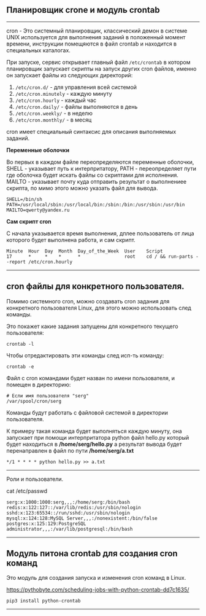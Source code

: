Планировщик crone и модуль crontab
---
---

cron - Это системный планировщик, классический демон в системе UNIX используется 
для выполнения заданий в положенный момент времени, инструкции помещяются в файл
crontab и находится в специальных каталогах. 

При запуске, сервис открывает главный файл `/etc/crontab` в котором планировщик 
запускает скрипты на запуск других cron файлов, именно он запускает файлы из
следующих директорий:

1) `/etc/cron.d/` - для управления всей системой
2) `/etc/cron.minutely` - каждую минуту
3) `/etc/cron.hourly` - каждый час
4) `/etc/cron.daily/` - файлы выполняются в день
5) `/etc/cron.weekly/` - в неделю
6) `/etc/cron.monthly/` - в месяц

cron имеет специальный синтаксис для описания выполняемых заданий.

**Переменные оболочки** 

Во первых в каждом файле переопределяются переменные оболочки, SHELL - указывает
путь к интерпритатору, PATH - переопределяет пути где оболочка будет искать 
файлы со скриптами для исполнения. MAILTO - указывает почту куда отправить 
результат о выполнениее скрипта, по мимо этого можно указать файл для вывода.

    SHELL=/bin/sh
    PATH=/usr/local/sbin:/usr/local/bin:/sbin:/bin:/usr/sbin:/usr/bin
    MAILTO=qwerty@yandex.ru

**Сам скрипт cron**

С начала указывается время выполнения, дплее пользователь от лица которого будет 
выполнена работа, и сам скрипт. 

    Minute  Hour  Day  Month  Day_of_the_Week  User    Script
    17      *	  *    *      *	               root    cd / && run-parts --report /etc/cron.hourly
---

cron файлы для конкретного пользователя.
---
Помимо системного cron, можно создавать cron задания для конкретного 
пользователя Linux, для этого можно использовать след команды.

Это покажет какие задания запущены для конкретного текущего пользователя:

    crontab -l

Чтобы отредактировать эти команды след исп-ть команду:

    crontab -e

Файл с cron командами будет назван по имени пользователя, и помещен в
директорию:

    # Если имя пользователя "serg"
    /var/spool/cron/serg

Команды будут работать с файловой системой в директории пользователя.

К примеру такая команда будет выполняться каждую минуту, она запускает 
при помощи интерпритатора python файл hello.py который будет находиться 
в **/home/serg/hello.py** а результат вывода будет перенаправлен в 
файл по пути **/home/serg/a.txt**

    */1 * * * * python hello.py >> a.txt

---

Роли и пользователи.

cat /etc/passwd

    serg:x:1000:1000:serg,,,:/home/serg:/bin/bash
    redis:x:122:127::/var/lib/redis:/usr/sbin/nologin
    sshd:x:123:65534::/run/sshd:/usr/sbin/nologin
    mysql:x:124:128:MySQL Server,,,:/nonexistent:/bin/false
    postgres:x:125:129:PostgreSQL administrator,,,:/var/lib/postgresql:/bin/bash

---

Модуль питона crontab для создания cron команд
---

Это модуль для создания запуска и изменения cron команд в Linux. 

https://pythobyte.com/scheduling-jobs-with-python-crontab-dd7c1635/

    pip3 install python-crontab

---














